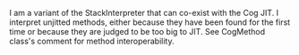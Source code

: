I am a variant of the StackInterpreter that can co-exist with the Cog JIT.  I interpret unjitted methods, either because they have been found for the first time or because they are judged to be too big to JIT.  See CogMethod class's comment for method interoperability.